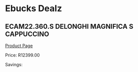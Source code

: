
# Ebucks Dealz
## ECAM22.360.S DELONGHI MAGNIFICA S CAPPUCCINO
[Product Page](https://www.ebucks.com/web/shop/productSelected.do?prodId=1158926215&catId=704984897)

Price: R12399.00

Savings: 


	